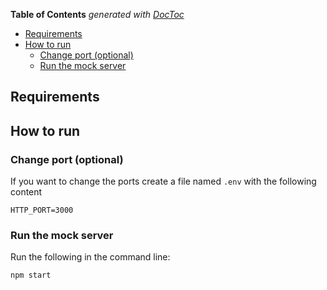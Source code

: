 <!-- START doctoc generated TOC please keep comment here to allow auto update -->
<!-- DON'T EDIT THIS SECTION, INSTEAD RE-RUN doctoc TO UPDATE -->
**Table of Contents**  *generated with [DocToc](https://github.com/thlorenz/doctoc)*

- [Requirements](#requirements)
- [How to run](#how-to-run)
	- [Change port (optional)](#change-port-optional)
	- [Run the mock server](#run-the-mock-server)

<!-- END doctoc generated TOC please keep comment here to allow auto update -->


## Requirements


## How to run

### Change port (optional)

If you want to change the ports create a file named `.env` with the following content

```
HTTP_PORT=3000
```

### Run the mock server

Run the following in the command line: 

```
npm start
```
